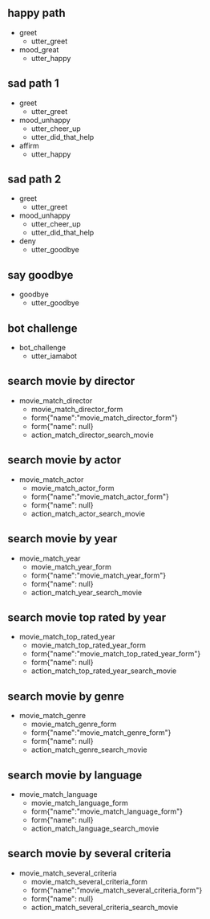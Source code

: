 ## happy path
* greet
  - utter_greet
* mood_great
  - utter_happy

## sad path 1
* greet
  - utter_greet
* mood_unhappy
  - utter_cheer_up
  - utter_did_that_help
* affirm
  - utter_happy

## sad path 2
* greet
  - utter_greet
* mood_unhappy
  - utter_cheer_up
  - utter_did_that_help
* deny
  - utter_goodbye

## say goodbye
* goodbye
  - utter_goodbye

## bot challenge
* bot_challenge
  - utter_iamabot
    
## search movie by director
* movie_match_director
    - movie_match_director_form
    - form{"name":"movie_match_director_form"}
    - form{"name": null}
    - action_match_director_search_movie
    
## search movie by actor
* movie_match_actor
    - movie_match_actor_form
    - form{"name":"movie_match_actor_form"}
    - form{"name": null}
    - action_match_actor_search_movie
    
## search movie by year
* movie_match_year
    - movie_match_year_form
    - form{"name":"movie_match_year_form"}
    - form{"name": null}
    - action_match_year_search_movie
    
## search movie top rated by year
* movie_match_top_rated_year
    - movie_match_top_rated_year_form
    - form{"name":"movie_match_top_rated_year_form"}
    - form{"name": null}
    - action_match_top_rated_year_search_movie

## search movie by genre
* movie_match_genre
    - movie_match_genre_form
    - form{"name":"movie_match_genre_form"}
    - form{"name": null}
    - action_match_genre_search_movie

## search movie by language  
* movie_match_language
   - movie_match_language_form
   - form{"name":"movie_match_language_form"}
   - form{"name": null}
   - action_match_language_search_movie
   
 ## search movie by several criteria  
* movie_match_several_criteria
   - movie_match_several_criteria_form
   - form{"name":"movie_match_several_criteria_form"}
   - form{"name": null}
   - action_match_several_criteria_search_movie
